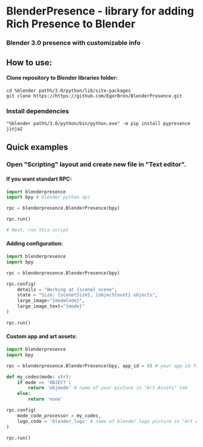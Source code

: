 # BlenderPresence - library for adding Rich Presence to Blender
### Blender 3.0 presence with customizable info

## How to use:

#### Clone repository to Blender libraries folder:
```batch
cd %blender path%/3.0/python/lib/site-packages
git clone https://https://github.com/EgorBron/BlenderPresence.git
```

### Install dependencies
```
"%blender path%/3.0/python/bin/python.exe" -m pip install pypresence jinja2
```

## Quick examples
### Open "Scripting" layout and create new file in "Text editor".
#### If you want standart RPC:
```python
import blenderpresence
import bpy # blender python api

rpc = blenderpresence.BlenderPresence(bpy)

rpc.run()

# Next, run this script
```

#### Adding configuration:
```python
import blenderpresence
import bpy

rpc = blenderpresence.BlenderPresence(bpy)

rpc.config(
    details = "Working at {scene} scene", 
    state = "Size: {scenetSize}, {objectCount} objects", 
    large_image="{modeCode}", 
    large_image_text="{mode}"
)

rpc.run()
```

#### Custom app and art assets:
```python
import blenderpresence
import bpy

rpc = blenderpresence.BlenderPresence(bpy, app_id = 0) # your app id from Discord Develepers website

def my_codes(mode: str):
    if mode == 'OBJECT':
        return 'objmode' # name of your picture in "Art Assets" tab
    else:
        return 'none'

rpc.config(
    mode_code_processor = my_codes,
    logo_code = 'blender_logo' # name of blender logo picture in "Art Assets" tab
)

rpc.run()
```
